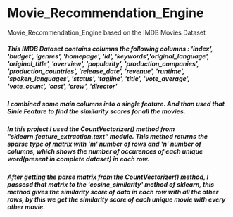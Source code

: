 # Movie_Recommendation_Engine
Movie_Recommendation_Engine  based on  the IMDB Movies Dataset

##### This IMDB Dataset contains columns the following columns : 'index', 'budget', 'genres', 'homepage', 'id', 'keywords','original_language', 'original_title', 'overview', 'popularity', 'production_companies', 'production_countries', 'release_date', 'revenue', 'runtime', 'spoken_languages', 'status', 'tagline', 'title', 'vote_average', 'vote_count', 'cast', 'crew', 'director'

##### I combined some main columns into a single feature. And than used that Sinle Feature to find the similarity scores for all the movies.

##### In this project I used the CountVectorizer() method from "sklearn.feature_extraction.text" module. This method returns the sparse type of matrix with 'm' number of rows and 'n' number of columns, which shows the number of occurences of each unique word(present in complete dataset) in each row.
##### After getting the parse matrix from the CountVectorizer() method, I passesd that matrix to the 'cosine_similarity' method of sklearn, this method gives the similarity score of data in each row with all the other rows, by this we get the similarity score of each unique movie with every other movie.
